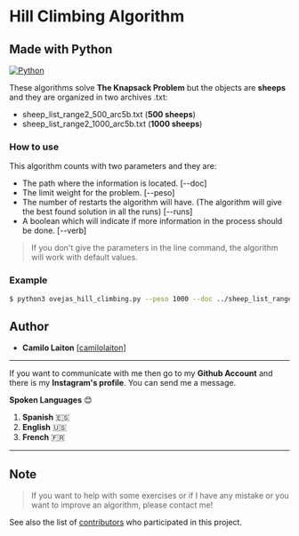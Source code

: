 # Hill Climbing Algorithm
  
  ## Made with Python
  [![Python](https://s3-us-west-2.amazonaws.com/devcodepro/media/blog/por-que-aprender-python.png "Python")](http://https://s3-us-west-2.amazonaws.com/devcodepro/media/blog/por-que-aprender-python.png "Python")

These algorithms solve **The Knapsack Problem** but the objects are **sheeps** and they are organized in two archives .txt:
- sheep_list_range2_500_arc5b.txt (**500 sheeps**)
- sheep_list_range2_1000_arc5b.txt (**1000 sheeps**)

### How to use
This algorithm counts with two parameters and they are:
* The path where the information is located. [--doc]
* The limit weight for the problem. [--peso]
* The number of restarts the algorithm will have. (The algorithm will give the best found solution in all the runs) [--runs]
* A boolean which will indicate if more information in the process should be done. [--verb]
> If you don't give the parameters in the line command, the algorithm will work with default values.
### Example
```sh
$ python3 ovejas_hill_climbing.py --peso 1000 --doc ../sheep_list_range2_1000_arc5b.txt --runs 5
```

## Author
- **Camilo Laiton** [[camilolaiton]](https://github.com/camilolaiton)

------------
If you want to communicate with me then go to my **Github Account** and there is my **Instagram's profile**. You can send me a message.

**Spoken Languages** :blush:
1. **Spanish** :es:
2. **English** :us:
3. **French** :fr:

------------

## Note
> If you want to help with some exercises or if I have any mistake or you want to improve an algorithm, please contact me!

See also the list of [contributors](https://github.com/camilolaiton/Artificial_Intelligence/graphs/contributors) who participated in this project.